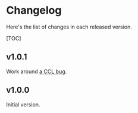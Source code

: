 Changelog
=========

Here's the list of changes in each released version.

[TOC]

v1.0.1
------

Work around [a CCL bug](https://github.com/Clozure/ccl/issues/342).

v1.0.0
------

Initial version.
